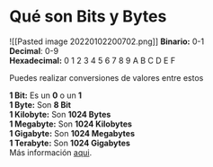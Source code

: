 # Qué son Bits y Bytes
![[Pasted image 20220102200702.png]]
**Binario:** 0-1  
**Decimal**: 0-9  
**Hexadecimal:** 0 1 2 3 4 5 6 7 8 9 A B C D E F

Puedes realizar conversiones de valores entre estos

**1 Bit:** Es un **0** o un **1**  
**1 Byte:** Son **8 Bit**  
**1 Kilobyte:** Son **1024 Bytes**  
**1 Megabyte:** Son **1024 Kilobytes**  
**1 Gigabyte:** Son **1024 Megabytes**  
**1 Terabyte:** Son **1024 Gigabytes**  
Más información [aqui](https://es.wikipedia.org/wiki/Tama%C3%B1o_de_archivo).
